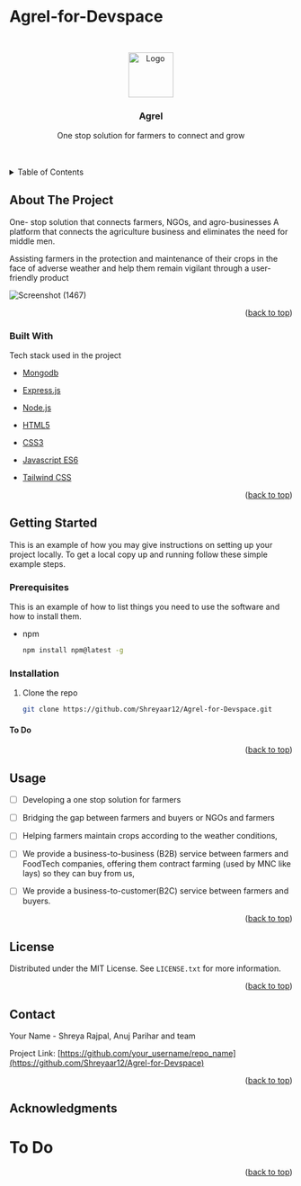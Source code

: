 # Agrel-for-Devspace
## 
<div id="top"></div>


<!-- 
[![Contributors][contributors-shield]][contributors-url]
[![Forks][forks-shield]][forks-url]
[![Stargazers][stars-shield]][stars-url]
[![Issues][issues-shield]][issues-url]
[![MIT License][license-shield]][license-url]
[![LinkedIn][linkedin-shield]][linkedin-url] -->



<!-- PROJECT LOGO -->
<br />
<div align="center">
<a>
    <img src="https://www.logomaker.com/api/main/images/1j+ojFVDOMkX9Wytexe43D6khv6EqxVNmxfIwXs1M3EMoAJtliUthvBo8fw8" alt="Logo" width="80" height="80">

  </a>
  <h3 align="center">Agrel</h3>

  <p align="center">
   One stop solution for farmers to connect and grow
    <br />
<!--     <a href=""><strong>Explore the docs »</strong></a> -->
    <br />
    <br />
<!--     <a href="https://github.com/othneildrew/Best-README-Template">View Demo</a> -->
<!--     ·
    <a href="https://github.com/othneildrew/Best-README-Template/issues">Report Bug</a>
    ·
    <a href="https://github.com/othneildrew/Best-README-Template/issues">Request Feature</a> -->
  </p>
</div>



<!-- TABLE OF CONTENTS -->
<details>
  <summary>Table of Contents</summary>
  <ol>
    <li>
      <a href="#about-the-project">About The Project</a>
      <ul>
        <li><a href="#built-with">Built With</a></li>
      </ul>
    </li>
    <li>
      <a href="#getting-started">Getting Started</a>
      <ul>
        <li><a href="#prerequisites">Prerequisites</a></li>
        <li><a href="#installation">Installation</a></li>
      </ul>
    </li>
    <li><a href="#usage">Usage</a></li>
    <li><a href="#roadmap">Roadmap</a></li>
    <li><a href="#contributing">Contributing</a></li>
    <li><a href="#license">License</a></li>
    <li><a href="#contact">Contact</a></li>
    <li><a href="#acknowledgments">Acknowledgments</a></li>
  </ol>
</details>



<!-- ABOUT THE PROJECT -->
## About The Project


One- stop solution that connects farmers, NGOs, and agro-businesses
A platform that connects the agriculture business and eliminates the need for middle men.

Assisting farmers in the protection and maintenance of their crops in the face of adverse weather and help them remain vigilant through a user-friendly product


![Screenshot (1467)](https://user-images.githubusercontent.com/91542376/163590770-ca887ab9-6e2e-476f-b2d4-ab9483682e42.png)





<p align="right">(<a href="#top">back to top</a>)</p>



### Built With
Tech stack used in the project

<!-- 
* [React.js](https://reactjs.org/)

 -->
* [Mongodb](https://mongodb.com)

* [Express.js](https://expressjs.com)

* [Node.js](https://nodejs.org)
* [HTML5](https://html.com)
* [CSS3](https://w3.org.com)
* [Javascript ES6](https://developer.mozilla.org/en-US/docs/Web/JavaScript)

* [Tailwind CSS](https://tailwind.com)


<p align="right">(<a href="#top">back to top</a>)</p>



<!-- GETTING STARTED -->
## Getting Started

This is an example of how you may give instructions on setting up your project locally.
To get a local copy up and running follow these simple example steps.

### Prerequisites

This is an example of how to list things you need to use the software and how to install them.
* npm
  ```sh
  npm install npm@latest -g
  ```

### Installation


1. Clone the repo
   ```sh
   git clone https://github.com/Shreyaar12/Agrel-for-Devspace.git
   ```
#### To Do

<p align="right">(<a href="#top">back to top</a>)</p>



<!-- USAGE EXAMPLES -->
## Usage
- [ ] Developing a one stop solution for farmers 
- [ ] Bridging the gap between farmers and buyers or NGOs and farmers
- [ ] Helping farmers maintain crops according to the weather conditions, 
- [ ] We provide a business-to-business (B2B) service between farmers and FoodTech companies, offering them contract farming (used by MNC like lays) so they can buy from us,
- [ ] We provide a business-to-customer(B2C) service between farmers and buyers.


<p align="right">(<a href="#top">back to top</a>)</p>


<!-- LICENSE -->
## License

Distributed under the MIT License. See `LICENSE.txt` for more information.

<p align="right">(<a href="#top">back to top</a>)</p>



<!-- CONTACT -->
## Contact

Your Name - Shreya Rajpal, Anuj Parihar and team

Project Link: [https://github.com/your_username/repo_name](https://github.com/Shreyaar12/Agrel-for-Devspace)

<p align="right">(<a href="#top">back to top</a>)</p>



<!-- ACKNOWLEDGMENTS -->
## Acknowledgments

# To Do

<p align="right">(<a href="#top">back to top</a>)</p>
